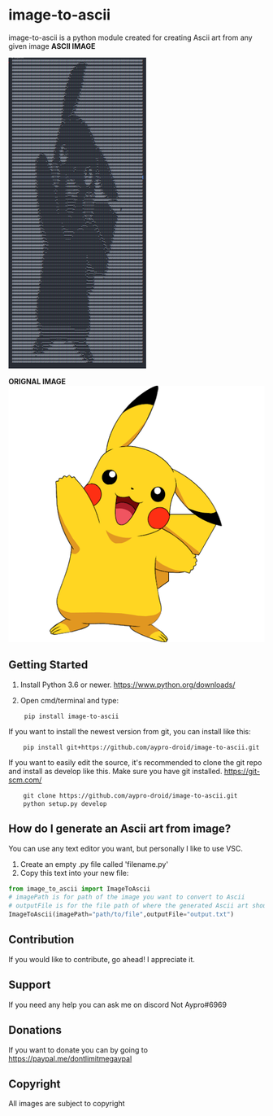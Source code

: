 # image-to-ascii
image-to-ascii is a python module created for creating Ascii art from any given image
**ASCII IMAGE**

![Banner](/images/Ascii-example.PNG)

**ORIGNAL IMAGE**
![Banner](/images/pickachu.png)


## Getting Started
1) Install Python 3.6 or newer. https://www.python.org/downloads/
2) Open cmd/terminal and type:

        pip install image-to-ascii


If you want to install the newest version from git, you can install like this:

        pip install git+https://github.com/aypro-droid/image-to-ascii.git


If you want to easily edit the source, it's recommended to clone the git
repo and install as develop like this. Make sure you have git installed. https://git-scm.com/

        git clone https://github.com/aypro-droid/image-to-ascii.git
        python setup.py develop

## How do I generate an Ascii art from image?
You can use any text editor you want, but personally I like to use VSC.
1) Create an empty .py file called 'filename.py'
2) Copy this text into your new file:
```py
from image_to_ascii import ImageToAscii
# imagePath is for path of the image you want to convert to Ascii
# outputFile is for the file path of where the generated Ascii art should be stored keep None if you don't want to store it in a .txt file
ImageToAscii(imagePath="path/to/file",outputFile="output.txt")
```
## Contribution
If you would like to contribute, go ahead! I appreciate it.

## Support
If you need any help you can ask me on discord Not Aypro#6969

## Donations
If you want to donate you can by going to https://paypal.me/dontlimitmegaypal

## Copyright
All images are subject to copyright


